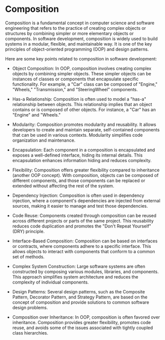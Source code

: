 # Composition

Composition is a fundamental concept in computer science and software engineering that refers to the practice of creating complex objects or structures by combining simpler or more elementary objects or components. In software development, composition is widely used to build systems in a modular, flexible, and maintainable way. It is one of the key principles of object-oriented programming (OOP) and design patterns.

Here are some key points related to composition in software development:

* Object Composition: In OOP, composition involves creating complex objects by combining simpler objects. These simpler objects can be instances of classes or components that encapsulate specific functionality. For example, a "Car" class can be composed of "Engine," "Wheels," "Transmission," and "SteeringWheel" components.

* Has-a Relationship: Composition is often used to model a "has-a" relationship between objects. This relationship implies that an object contains or is composed of other objects. For instance, a "Car" has an "Engine" and "Wheels."

* Modularity: Composition promotes modularity and reusability. It allows developers to create and maintain separate, self-contained components that can be used in various contexts. Modularity simplifies code organization and maintenance.

* Encapsulation: Each component in a composition is encapsulated and exposes a well-defined interface, hiding its internal details. This encapsulation enhances information hiding and reduces complexity.

* Flexibility: Composition offers greater flexibility compared to inheritance (another OOP concept). With composition, objects can be composed of different components, and those components can be replaced or extended without affecting the rest of the system.

* Dependency Injection: Composition is often used in dependency injection, where a component's dependencies are injected from external sources, making it easier to manage and test those dependencies.

* Code Reuse: Components created through composition can be reused across different projects or parts of the same project. This reusability reduces code duplication and promotes the "Don't Repeat Yourself" (DRY) principle.

* Interface-Based Composition: Composition can be based on interfaces or contracts, where components adhere to a specific interface. This allows objects to interact with components that conform to a common set of methods.

* Complex System Construction: Large software systems are often constructed by composing various modules, libraries, and components. This approach simplifies system architecture and reduces the complexity of individual components.

* Design Patterns: Several design patterns, such as the Composite Pattern, Decorator Pattern, and Strategy Pattern, are based on the concept of composition and provide solutions to common software design problems.

* Composition over Inheritance: In OOP, composition is often favored over inheritance. Composition provides greater flexibility, promotes code reuse, and avoids some of the issues associated with tightly coupled class hierarchies.
